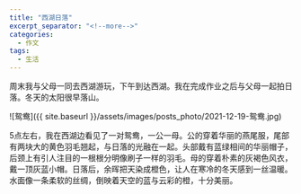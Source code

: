 ```yaml
---
title: "西湖日落"
excerpt_separator: "<!--more-->"
categories:
  - 作文
tags:
  - 生活
---
```


周末我与父母一同去西湖游玩，下午到达西湖。我在完成作业之后与父母一起拍日落。冬天的太阳很早落山。

![鸳鸯]({{ site.baseurl }}/assets/images/posts_photo/2021-12-19-鸳鸯.jpg)

<!--more-->

5点左右，我在西湖边看见了一对鸳鸯，一公一母。公的穿着华丽的燕尾服，尾部有两块大的黄色羽毛翘起，与日落的光融在一起。头部戴有蓝绿相间的华丽帽子，后颈上有引人注目的一根根分明像刷子一样的羽毛。母的穿着朴素的灰褐色风衣，戴一顶灰蓝小帽。日落后，余晖把天染成橙色，让人在寒冷的冬天感到一丝温暖。水面像一条柔软的丝绸，倒映着天空的蓝与云彩的橙，十分美丽。